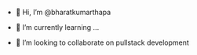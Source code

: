 
 - 👋 Hi, I’m @bharatkumarthapa

- 🌱 I’m currently learning ...
- 💞️ I’m looking to collaborate on pullstack development
<!-- - 



You can click the Preview link to take a look at your changes.
- 👋 Hi, I’m @bharatkumarthapa
- 👀 I’m interested in you 

 -->

